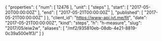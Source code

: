 {
  "properties": {
    "num": [
      12476
    ],
    "unit": [
      "steps"
    ],
    "start": [
      "2017-05-20T00:00:00Z"
    ],
    "end": [
      "2017-05-21T00:00:00Z"
    ],
    "published": [
      "2017-05-21T00:00:00Z"
    ]
  },
  "client_id": "https://www-api.jvt.me/fit",
  "date": "2017-05-21T00:00:00Z",
  "kind": "steps",
  "h": "h-measure",
  "slug": "2017/05/eiw2w",
  "aliases": [
    "/mf2/935810eb-08db-4e21-8819-0c39a500e1f3/"
  ]
}
